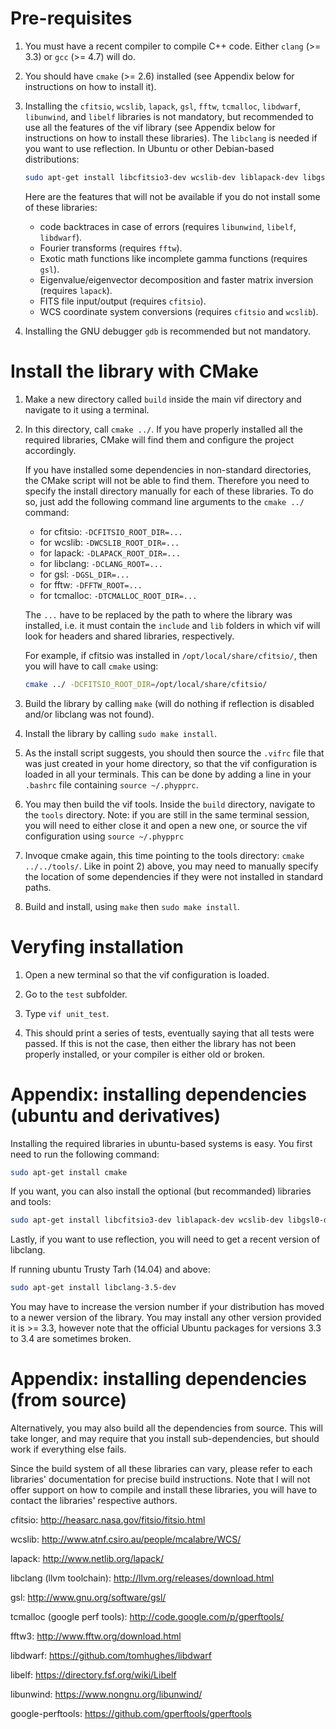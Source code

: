 Pre-requisites
==============

1) You must have a recent compiler to compile C++ code. Either ``clang`` (>= 3.3)
   or ``gcc`` (>= 4.7) will do.

2) You should have ``cmake`` (>= 2.6) installed (see Appendix below for instructions on how
   to install it).

3) Installing the ``cfitsio``, ``wcslib``, ``lapack``, ``gsl``, ``fftw``, ``tcmalloc``,
   ``libdwarf``, ``libunwind``, and ``libelf`` libraries is not mandatory, but recommended
   to use all the features of the vif library (see Appendix below for instructions on how
   to install these libraries). The ``libclang`` is needed if you want to use reflection.
   In Ubuntu or other Debian-based distributions:

   ```bash
   sudo apt-get install libcfitsio3-dev wcslib-dev liblapack-dev libgsl0-dev libfftw3-dev libgoogle-perftools-dev libdwarf-dev libunwind8-dev libelf-dev
   ```

   Here are the features that will not be available if you do not install some of these libraries:
    - code backtraces in case of errors (requires ``libunwind``, ``libelf``, ``libdwarf``).
    - Fourier transforms (requires ``fftw``).
    - Exotic math functions like incomplete gamma functions (requires ``gsl``).
    - Eigenvalue/eigenvector decomposition and faster matrix inversion (requires ``lapack``).
    - FITS file input/output (requires ``cfitsio``).
    - WCS coordinate system conversions (requires ``cfitsio`` and ``wcslib``).

4) Installing the GNU debugger ``gdb`` is recommended but not mandatory.


Install the library with CMake
==============================

1) Make a new directory called ``build`` inside the main vif directory and
   navigate to it using a terminal.

2) In this directory, call ``cmake ../``.
   If you have properly installed all the required libraries, CMake will find
   them and configure the project accordingly.

   If you have installed some dependencies in non-standard directories, the
   CMake script will not be able to find them. Therefore you need to specify
   the install directory manually for each of these libraries. To do so, just
   add the following command line arguments to the ``cmake ../`` command:

    - for cfitsio: ``-DCFITSIO_ROOT_DIR=...``
    - for wcslib: ``-DWCSLIB_ROOT_DIR=...``
    - for lapack: ``-DLAPACK_ROOT_DIR=...``
    - for libclang: ``-DCLANG_ROOT=...``
    - for gsl: ``-DGSL_DIR=...``
    - for fftw: ``-DFFTW_ROOT=...``
    - for tcmalloc: ``-DTCMALLOC_ROOT_DIR=...``

   The ``...`` have to be replaced by the path to where the library was
   installed, i.e. it must contain the ``include`` and ``lib`` folders in which
   vif will look for headers and shared libraries, respectively.

   For example, if cfitsio was installed in ``/opt/local/share/cfitsio/``, then
   you will have to call ``cmake`` using:

   ```bash
   cmake ../ -DCFITSIO_ROOT_DIR=/opt/local/share/cfitsio/
   ```

3) Build the library by calling ``make`` (will do nothing if reflection is
   disabled and/or libclang was not found).

4) Install the library by calling ``sudo make install``.

5) As the install script suggests, you should then source the ``.vifrc`` file
   that was just created in your home directory, so that the vif configuration
   is loaded in all your terminals. This can be done by adding a line in your
   ``.bashrc`` file containing ``source ~/.phypprc``.

6) You may then build the vif tools. Inside the ``build`` directory, navigate to
   the ``tools`` directory. Note: if you are still in the same terminal session, you
   will need to either close it and open a new one, or source the vif configuration
   using ``source ~/.phypprc``

7) Invoque cmake again, this time pointing to the tools directory:
   ``cmake ../../tools/``. Like in point 2) above, you may need to manually
   specify the location of some dependencies if they were not installed in
   standard paths.

8) Build and install, using ``make`` then ``sudo make install``.


Veryfing installation
=====================

1) Open a new terminal so that the vif configuration is loaded.

2) Go to the ``test`` subfolder.

3) Type ``vif unit_test``.

4) This should print a series of tests, eventually saying that all tests were
   passed. If this is not the case, then either the library has not been
   properly installed, or your compiler is either old or broken.


Appendix: installing dependencies (ubuntu and derivatives)
==========================================================

Installing the required libraries in ubuntu-based systems is easy. You first
need to run the following command:

   ```bash
  sudo apt-get install cmake
   ```

If you want, you can also install the optional (but recommanded) libraries and
tools:

   ```bash
  sudo apt-get install libcfitsio3-dev liblapack-dev wcslib-dev libgsl0-dev libgoogle-perftools-dev libfftw3-dev gdb libdwarf-dev libunwind8-dev libelf-dev
   ```

Lastly, if you want to use reflection, you will need to get a recent version
of libclang.

If running ubuntu Trusty Tarh (14.04) and above:

   ```bash
  sudo apt-get install libclang-3.5-dev
   ```

You may have to increase the version number if your distribution has moved to a newer version of the library. You may install any other version provided it is >= 3.3, however note that the
official Ubuntu packages for versions 3.3 to 3.4 are sometimes broken.


Appendix: installing dependencies (from source)
===============================================

Alternatively, you may also build all the dependencies from source. This will
take longer, and may require that you install sub-dependencies, but should work
if everything else fails.

Since the build system of all these libraries can vary, please refer to each
libraries' documentation for precise build instructions. Note that I will not
offer support on how to compile and install these libraries, you will have to
contact the libraries' respective authors.

cfitsio:
http://heasarc.nasa.gov/fitsio/fitsio.html

wcslib:
http://www.atnf.csiro.au/people/mcalabre/WCS/

lapack:
http://www.netlib.org/lapack/

libclang (llvm toolchain):
http://llvm.org/releases/download.html

gsl:
http://www.gnu.org/software/gsl/

tcmalloc (google perf tools):
http://code.google.com/p/gperftools/

fftw3:
http://www.fftw.org/download.html

libdwarf:
https://github.com/tomhughes/libdwarf

libelf:
https://directory.fsf.org/wiki/Libelf

libunwind:
https://www.nongnu.org/libunwind/

google-perftools:
https://github.com/gperftools/gperftools
